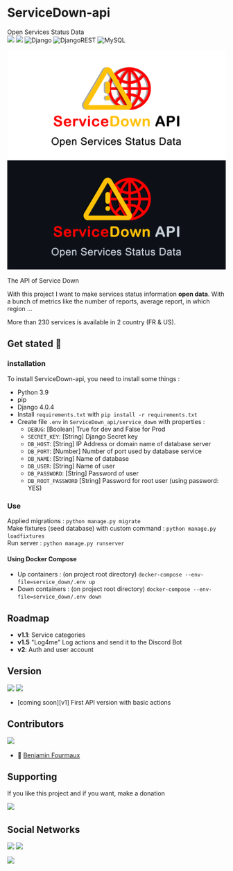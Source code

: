 # ServiceDown-api
Open Services Status Data
\
[![](https://badgen.net/badge/Service/Down/red)]()
[![](https://img.shields.io/badge/python-3.9-blue?logo=python&logoColor=yellow)]()
![Django](https://img.shields.io/badge/django-%23092E20.svg?style=for-the-badge&logo=django&logoColor=white)
![DjangoREST](https://img.shields.io/badge/DJANGO-REST-ff1709?style=for-the-badge&logo=django&logoColor=white&color=ff1709&labelColor=gray)
![MySQL](https://img.shields.io/badge/mysql-%2300f.svg?style=for-the-badge&logo=mysql&logoColor=white)

![Banner](/static/banner_github-white.png#gh-light-mode-only)
![Banner](/static/banner_github-darkgrey.png#gh-dark-mode-only)


The API of Service Down

With this project I want to make services status information **open data**.
With a bunch of metrics like the number of reports, average report, in which region ...

More than 230 services is available in 2 country (FR & US).

## Get stated :rocket:
### installation
To install ServiceDown-api, you need to install some things :
- Python 3.9
- pip
- Django 4.0.4
- Install ``requirements.txt`` with ``pip install -r requirements.txt``
- Create file ``.env`` in ``ServiceDown_api/service_down`` with properties : 
  - `DEBUG`: [Boolean] True for dev and False for Prod
  - `SECRET_KEY`: [String] Django Secret key
  - `DB_HOST`: [String] IP Address or domain name of database server
  - `DB_PORT`: [Number] Number of port used by database service
  - `DB_NAME`: [String] Name of database
  - `DB_USER`: [String] Name of user
  - `DB_PASSWORD`: [String] Password of user
  - `DB_ROOT_PASSWORD` [String] Password for root user (using password: YES)


### Use
Applied migrations : ``python manage.py migrate``
\
Make fixtures (seed database) with custom command : ``python manage.py loadfixtures``
\
Run server : ``python manage.py runserver``

#### Using Docker Compose
- Up containers : (on project root directory) `docker-compose --env-file=service_down/.env up`
- Down containers : (on project root directory) `docker-compose --env-file=service_down/.env down`

## Roadmap
- **v1.1**: Service categories
- **v1.5** "Log4me" Log actions and send it to the Discord Bot
- **v2**: Auth and user account

## Version
[![](https://badgen.net/github/tag/BenjaminFourmaux/ServiceDown-api?cache=600)](https://github.com/BenjaminFourmaux/ServiceDown-api/tags) [![](https://badgen.net/github/release/BenjaminFourmaux/ServiceDown-api?cache=600)](https://github.com/BenjaminFourmaux/ServiceDown-api/releases)
- [coming soon][v1] First API version with basic actions

## Contributors
[![](https://badgen.net/github/contributors/BenjaminFourmaux/ServiceDown-api)](https://github.com/BenjaminFourmaux/ServiceDown-api/graphs/contributors)
- :crown: [Benjamin Fourmaux](https://github.com/BenjaminFourmaux)

## Supporting
If you like this project and if you want, make a donation

[![](https://img.shields.io/badge/PayPal-00457C?style=for-the-badge&logo=paypal&logoColor=white)](https://streamlabs.com/techben-googlefanfr)

## Social Networks
[![](https://img.shields.io/youtube/channel/subscribers/UC6iaEEz7A21SfmGcbImpYDw?color=red&style=social)](https://www.youtube.com/channel/UC6iaEEz7A21SfmGcbImpYDw)
[![](https://img.shields.io/twitter/follow/BFourmaux?style=social)](https://twitter.com/BFourmaux)

[![](http://ForTheBadge.com/images/badges/built-with-love.svg)]()
